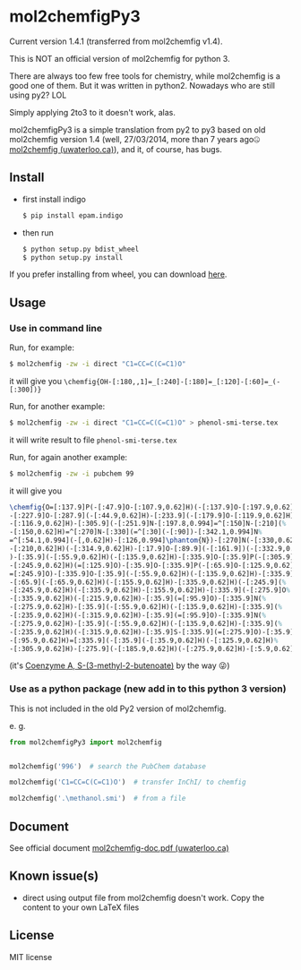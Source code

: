 # mol2chemfigPy3

Current version 1.4.1 (transferred from mol2chemfig v1.4).

This is NOT an official version of mol2chemfig for python 3.

There are always too few free tools for chemistry, while mol2chemfig is a good one of them. But it was written in python2. Nowadays who are still using py2? LOL

Simply applying 2to3 to it doesn't work, alas.

mol2chemfigPy3 is a simple translation from py2 to py3 based on old mol2chemfig version 1.4 (well, 27/03/2014, more than 7 years ago🤐[mol2chemfig (uwaterloo.ca)](http://chimpsky.uwaterloo.ca/mol2chemfig/download)), and it, of course, has bugs.

## Install

* first install indigo

  ```bash
  $ pip install epam.indigo
  ```

* then run

  ```bash
  $ python setup.py bdist_wheel
  $ python setup.py install
  ```

If you prefer installing from wheel, you can download [here](https://github.com/Augus1999/mol2chemfigPy3/releases).

## Usage

### Use in command line

Run, for example:

```bash
$ mol2chemfig -zw -i direct "C1=CC=C(C=C1)O"
```

it will give you `\chemfig{OH-[:180,,1]=_[:240]-[:180]=_[:120]-[:60]=_(-[:300])}`

Run, for another example:

```bash
$ mol2chemfig -zw -i direct "C1=CC=C(C=C1)O" > phenol-smi-terse.tex
```

it will write result to file `phenol-smi-terse.tex`

Run, for again another example:

```bash
$ mol2chemfig -zw -i pubchem 99
```

it will give you 

```latex
\chemfig{O=[:137.9]P(-[:47.9]O-[:107.9,0.62]H)(-[:137.9]O-[:197.9,0.62]H)%
-[:227.9]O-[:287.9](-[:44.9,0.62]H)-[:233.9](-[:179.9]O-[:119.9,0.62]H)(%
-[:116.9,0.62]H)-[:305.9](-[:251.9]N-[:197.8,0.994]=^[:150]N-[:210](%
-[:150,0.62]H)=^[:270]N-[:330](=^[:30](-[:90])-[:342.1,0.994]N%
=^[:54.1,0.994](-[,0.62]H)-[:126,0.994]\phantom{N})-[:270]N(-[:330,0.62]H)%
-[:210,0.62]H)(-[:314.9,0.62]H)-[:17.9]O-[:89.9](-[:161.9])(-[:332.9,0.62]H%
)-[:35.9](-[:55.9,0.62]H)(-[:135.9,0.62]H)-[:335.9]O-[:35.9]P(-[:305.9]O%
-[:245.9,0.62]H)(=[:125.9]O)-[:35.9]O-[:335.9]P(-[:65.9]O-[:125.9,0.62]H)(%
=[:245.9]O)-[:335.9]O-[:35.9](-[:55.9,0.62]H)(-[:135.9,0.62]H)-[:335.9](%
-[:65.9](-[:65.9,0.62]H)(-[:155.9,0.62]H)-[:335.9,0.62]H)(-[:245.9](%
-[:245.9,0.62]H)(-[:335.9,0.62]H)-[:155.9,0.62]H)-[:335.9](-[:275.9]O%
-[:335.9,0.62]H)(-[:215.9,0.62]H)-[:35.9](=[:95.9]O)-[:335.9]N(%
-[:275.9,0.62]H)-[:35.9](-[:55.9,0.62]H)(-[:135.9,0.62]H)-[:335.9](%
-[:235.9,0.62]H)(-[:315.9,0.62]H)-[:35.9](=[:95.9]O)-[:335.9]N(%
-[:275.9,0.62]H)-[:35.9](-[:55.9,0.62]H)(-[:135.9,0.62]H)-[:335.9](%
-[:235.9,0.62]H)(-[:315.9,0.62]H)-[:35.9]S-[:335.9](=[:275.9]O)-[:35.9](%
-[:95.9,0.62]H)=[:335.9](-[:35.9](-[:35.9,0.62]H)(-[:125.9,0.62]H)%
-[:305.9,0.62]H)-[:275.9](-[:185.9,0.62]H)(-[:275.9,0.62]H)-[:5.9,0.62]H}
```

(it's [Coenzyme A, S-(3-methyl-2-butenoate)](https://pubchem.ncbi.nlm.nih.gov/compound/99#section=Synonyms) by the way 😜)

### Use as a python package (new add in to this python 3 version)

This is not included in the old Py2 version of mol2chemfig.

e. g. 

```python
from mol2chemfigPy3 import mol2chemfig


mol2chemfig('996')  # search the PubChem database

mol2chemfig('C1=CC=C(C=C1)O')  # transfer InChI/ to chemfig

mol2chemfig('.\methanol.smi')  # from a file
```



## Document

See official document [mol2chemfig-doc.pdf (uwaterloo.ca)](http://chimpsky.uwaterloo.ca/m2cf_static/mol2chemfig-doc.pdf)

## Known issue(s)

* direct using output file from mol2chemfig doesn't work. Copy the content to your own LaTeX files

## License

MIT license
